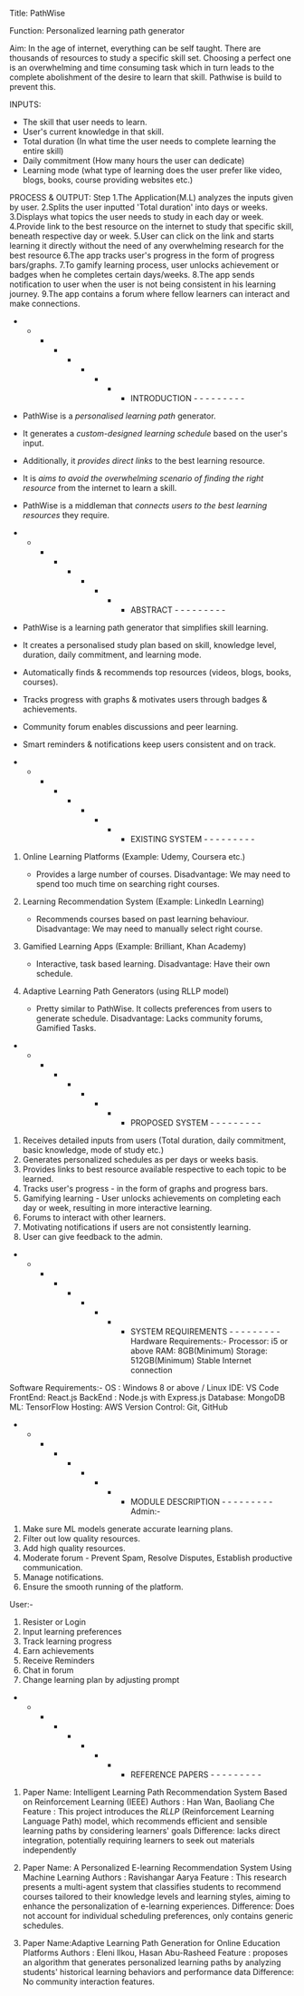 Title: PathWise

Function: Personalized learning path generator

Aim: In the age of internet, everything can be self taught. There are thousands of resources to study a specific skill set. Choosing a perfect one is an overwhelming and time consuming task which in turn leads to the complete abolishment of the desire to learn that skill. Pathwise is build to prevent this.

INPUTS:
- The skill that user needs to learn.
- User's current knowledge in that skill.
- Total duration (In what time the user needs to complete learning the entire skill)
- Daily commitment (How many hours the user can dedicate)
- Learning mode (what type of learning does the user prefer like video, blogs, books, course providing websites etc.)

PROCESS & OUTPUT:
 Step 1.The Application(M.L) analyzes the inputs given by user.
      2.Splits the user inputted 'Total duration' into days or weeks.
      3.Displays what topics the user needs to study in each day or week.
      4.Provide link to the best resource on the internet to study that specific skill, beneath respective day or week.
      5.User can click on the link and starts learning it directly without the need of any overwhelming research for the best resource
      6.The app tracks user's progress in the form of progress bars/graphs.
      7.To gamify learning process, user unlocks achievement or badges when he completes certain days/weeks.
      8.The app sends notification to user when the user is not being consistent in his learning journey.
      9.The app contains a forum where fellow learners can interact and make connections.


- - - - - - - - - INTRODUCTION - - - - - - - - - 
- PathWise is a *personalised learning path* generator.
- It generates a *custom-designed learning schedule* based on the user's input.
- Additionally, it *provides direct links* to the best learning resource.
- It is *aims to avoid the overwhelming scenario of finding the right resource* from the internet to learn a skill.
- PathWise is a middleman that *connects users to the best learning resources* they require.



- - - - - - - - - ABSTRACT - - - - - - - - -
- PathWise is a learning path generator that simplifies skill learning.
- It creates a personalised study plan based on skill, knowledge level, duration, daily commitment, and learning mode.
- Automatically finds & recommends top resources (videos, blogs, books, courses).
- Tracks progress with graphs & motivates users through badges & achievements.
- Community forum enables discussions and peer learning.
- Smart reminders & notifications keep users consistent and on track.


- - - - - - - - - EXISTING SYSTEM - - - - - - - - -
1. Online Learning Platforms (Example: Udemy, Coursera etc.)
   - Provides a large number of courses.
   Disadvantage: We may need to spend too much time on searching right courses.

2. Learning Recommendation System (Example: LinkedIn Learning)
   - Recommends courses based on past learning behaviour.
   Disadvantage: We may need to manually select right course.

3. Gamified Learning Apps (Example: Brilliant, Khan Academy)
   - Interactive, task based learning.
   Disadvantage: Have their own schedule.

4. Adaptive Learning Path Generators (using RLLP model)
   - Pretty similar to PathWise. It collects preferences from users to generate schedule.
   Disadvantage: Lacks community forums, Gamified Tasks.  


- - - - - - - - - PROPOSED SYSTEM - - - - - - - - - 
1. Receives detailed inputs from users (Total duration, daily commitment, basic knowledge, mode of study etc.)
2. Generates personalized schedules as per days or weeks basis.
3. Provides links to best resource available respective to each topic to be learned.
4. Tracks user's progress - in the form of graphs and progress bars.
5. Gamifying learning - User unlocks achievements on completing each day or week, resulting in more interactive learning.
6. Forums to interact with other learners.
7. Motivating notifications if users are not consistently learning.
8. User can give feedback to the admin.


- - - - - - - - - SYSTEM REQUIREMENTS - - - - - - - - - 
Hardware Requirements:-
Processor: i5 or above
RAM: 8GB(Minimum)
Storage: 512GB(Minimum)
Stable Internet connection

Software Requirements:-
OS : Windows 8 or above / Linux
IDE: VS Code
FrontEnd: React.js
BackEnd : Node.js with Express.js
Database: MongoDB
ML: TensorFlow
Hosting: AWS
Version Control: Git, GitHub


- - - - - - - - - MODULE DESCRIPTION - - - - - - - - - 
Admin:-
1. Make sure ML models generate accurate learning plans.
2. Filter out low quality resources.
3. Add high quality resources.
4. Moderate forum - Prevent Spam, Resolve Disputes, Establish productive communication. 
5. Manage notifications.
6. Ensure the smooth running of the platform.

User:-
1. Resister or Login
2. Input learning preferences
3. Track learning progress
4. Earn achievements
5. Receive Reminders
6. Chat in forum
7. Change learning plan by adjusting prompt



- - - - - - - - - REFERENCE PAPERS - - - - - - - - - 
1. Paper Name: Intelligent Learning Path Recommendation System Based on Reinforcement Learning (IEEE)
   Authors   : Han Wan, Baoliang Che
   Feature   : This project introduces the *RLLP* (Reinforcement Learning Language Path) model, which recommends efficient and sensible learning paths by considering learners' goals
   Difference: lacks direct integration, potentially requiring learners to seek out materials independently

2. Paper Name: A Personalized E-learning Recommendation System Using Machine Learning
   Authors   : Ravishangar Aarya
   Feature   : This research presents a multi-agent system that classifies students to recommend courses tailored to their knowledge levels and learning styles, aiming to enhance the personalization of e-learning experiences.
   Difference: Does not account for individual scheduling preferences, only contains generic schedules.

3. Paper Name:Adaptive Learning Path Generation for Online Education Platforms
   Authors   : Eleni Ilkou, Hasan Abu-Rasheed
   Feature   : proposes an algorithm that generates personalized learning paths by analyzing students' historical learning behaviors and performance data
   Difference: No community interaction features.












